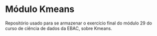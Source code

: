 # Módulo Kmeans

Repositório usado para se armazenar o exercício final do módulo 29 do curso de ciência de dados da EBAC, sobre Kmeans.
